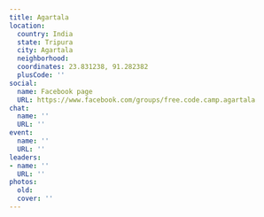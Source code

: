 ```yaml
---
title: Agartala
location:
  country: India
  state: Tripura
  city: Agartala
  neighborhood: 
  coordinates: 23.831238, 91.282382
  plusCode: ''
social:
  name: Facebook page
  URL: https://www.facebook.com/groups/free.code.camp.agartala
chat:
  name: ''
  URL: ''
event:
  name: ''
  URL: ''
leaders:
- name: ''
  URL: ''
photos:
  old: 
  cover: ''
---
```

